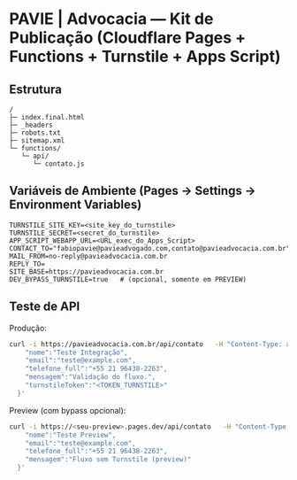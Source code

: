 # PAVIE | Advocacia — Kit de Publicação (Cloudflare Pages + Functions + Turnstile + Apps Script)

## Estrutura
```
/
├─ index.final.html
├─ _headers
├─ robots.txt
├─ sitemap.xml
└─ functions/
   └─ api/
      └─ contato.js
```

## Variáveis de Ambiente (Pages → Settings → Environment Variables)
```
TURNSTILE_SITE_KEY=<site_key_do_turnstile>
TURNSTILE_SECRET=<secret_do_turnstile>
APP_SCRIPT_WEBAPP_URL=<URL_exec_do_Apps_Script>
CONTACT_TO="fabiopavie@pavieadvogado.com,contato@pavieadvocacia.com.br"
MAIL_FROM=no-reply@pavieadvocacia.com.br
REPLY_TO=
SITE_BASE=https://pavieadvocacia.com.br
DEV_BYPASS_TURNSTILE=true   # (opcional, somente em PREVIEW)
```

## Teste de API
Produção:
```bash
curl -i https://pavieadvocacia.com.br/api/contato   -H "Content-Type: application/json"   -d '{
    "nome":"Teste Integração",
    "email":"teste@example.com",
    "telefone_full":"+55 21 96438-2263",
    "mensagem":"Validação do fluxo.",
    "turnstileToken":"<TOKEN_TURNSTILE>"
  }'
```

Preview (com bypass opcional):
```bash
curl -i https://<seu-preview>.pages.dev/api/contato   -H "Content-Type: application/json"   -d '{
    "nome":"Teste Preview",
    "email":"teste@example.com",
    "telefone_full":"+55 21 96438-2263",
    "mensagem":"Fluxo sem Turnstile (preview)"
  }'
```